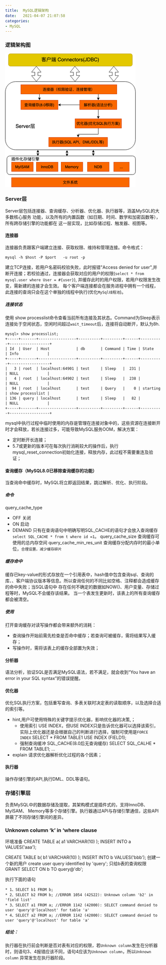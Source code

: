 ```yaml
---
title:  MySQL逻辑架构
date:   2021-04-07 21:07:58
categories: 
- MySQL
---
```

### 逻辑架构图

![MySQL 逻辑架构](https://raw.githubusercontent.com/GuanN1ng/diagrams/main/com.guann1n9.diagrams/mysql/mysql.png)

### Server层

Server层包括连接器、查询缓存、分析器、优化器、执行器等，涵盖MySQL的大多数核心服务 功能，以及所有的内置函数（如日期、时间、数学和加密函数等），
所有跨存储引擎的功能都在 这一层实现，比如存储过程、触发器、视图等。

#### 连接器

连接器负责跟客户端建立连接、获取权限、维持和管理连接。命令格式：
```
mysql -h $host -P $port   -u root -p
```
建立TCP连接，若用户名密码校验失败，此时报错"Access denied for user",并断开连接；若校验通过，连接器会获取对应的用户的权限(`select * from mysql.user where User = #{user}`),
并缓存此时的用户权限，若用户权限发生改变，需新建的连接才会生效。
每个客户端连接都会在服务进程中拥有一个线程，此连接的查询只会在这个单独的线程中执行(优化`MySql线程池`)。

##### 连接状态
使用 show processlist命令查看当前所有连接及其状态。Command为Sleep表示连接处于空闲状态，空闲时间超过`wait_timeout`后，连接将自动断开，默认为8h.
```
mysql> show processlist;
+-----+-------+-----------------+----------+---------+------+----------+------------------+
| Id  | User  | Host            | db       | Command | Time | State    | Info             |
+-----+-------+-----------------+----------+---------+------+----------+------------------+
|   3 | root  | localhost:64901 | test     | Sleep   |  231 |          | NULL             |
|   4 | root  | localhost:64902 | test     | Sleep   |  238 |          | NULL             |
|  94 | root  | localhost       | test     | Query   |    0 | starting | show processlist |
| 136 | query | localhost       | test     | Sleep   |   82 |          | NULL             |
+-----+-------+-----------------+----------+---------+------+----------+------------------+

```
mysql中执行过程中临时使用的内存是管理在连接对象中的，这些资源在连接断开时才会释放，若长连接过多，可能导致MySQL服务OOM，解决方案：
* 定时断开长连接；
* 5.7或更新的版本可在每次执行消耗较大的操作后，执行mysql_reset_connection初始化连接，释放内存，此过程不需要重连及验证；

#### 查询缓存（MySQL8.0已移除查询缓存的功能）

当查询命中缓存时，MySQL将立即返回结果，跳过解析、优化、执行阶段。

##### 命令
query_cache_type
* OFF 关闭
* ON  启动
* DEMAND  只有在查询语句中明确写明SQL_CACHE的语句才会放入查询缓存`select SQL_CACHE * from t where id =1`。
query_cache_size  查询缓存可使用的总内存空间
query_cache_min_res_unit  查询缓存分配内存时的最小单位，`合理设置，减少缓存碎片`

##### 缓存命中
缓存已key-value的形式存放在一个引用表中，hash值中包含查询sql、查询的库、、客户端协议版本等信息。所以查询任何的不同比如空格、注释都会造成缓存的命中失败；当SQL语句中
存在任何不确定的数据如NOW()、用户变量、存储过程等时，MySQL不会缓存该结果。
当一个表发生更新时，该表上的所有查询缓存都会被清空。

##### 使用

打开查询缓存对读写操作都会带来额外的消耗：
* 查询操作开始前需先检查是否命中缓存；若查询可被缓存，需将结果写入缓存；
* 写操作时，需将该表上的缓存全部置为失效；

#### 分析器
语法分析，验证SQL是否满足MySQL语法，若不满足，就会收到“You have an error in your SQL syntax”的错误提醒。

#### 优化器
优化SQL执行方案，包括重写查询、多表关联时决定表的读取顺序，以及选择合适的索引等。
* hint,用户可使用特殊的关键字提示优化器，影响优化器的决策,；
    * 使用索引 USE INDEX，但USE INDEX只是告诉优化器可以选择该索引，实际上优化器还是会根据自己的判断进行选择，强制可使用是`FORCE INDEX`
      SELECT * FROM TABLE1 USE INDEX (FIELD1);
    * 强制查询缓冲 SQL_CACHE(8.0后无查询缓存)
      SELECT SQL_CALHE * FROM TABLE1;
      ... 
* explain 请求优化器解析优化过程的各个因素；

#### 执行器
操作存储引擎的API,执行DML、DDL等语句。

### 存储引擎层
负责MySQL中的数据存储及提取，其架构模式是插件式的，支持InnoDB、MyISAM、 Memory等多个存储引擎。执行器通过API与存储引擎通信，这些API屏蔽了不同存储引擎间的差异。


### Unknown column ‘k’ in ‘where clause

环境准备
CREATE TABLE a(
    a1 VARCHAR(10)
);
INSERT INTO a VALUES('aaa');
 
CREATE TABLE b(
    b1 VARCHAR(10)
);
INSERT INTO b VALUES('bbb');
创建一个新的用户 
create user query identified by 'query';
只给b表的查询权限
GRANT SELECT ON b TO query@'db';

执行下面的语句
```
* 1、SELECT b1 FROM b; 
* 2、SELECT b2 FROM b; //ERROR 1054 (42S22): Unknown column 'b2' in 'field list'
* 3、SELECT a1 FROM a; //ERROR 1142 (42000): SELECT command denied to user 'query'@'localhost' for table 'a'
* 4、SELECT a2 FROM a; //ERROR 1142 (42000): SELECT command denied to user 'query'@'localhost' for table 'a'
```
##### 结论：
执行器在执行前会判断是否对表有对应的权限，若`Unknown column`发生在分析器时，则语句3、4报错应该不同，语句4应该为`Unknown column`，所以`Unknown column`
异常发生在执行器阶段。


